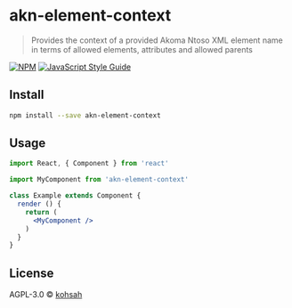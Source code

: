 # akn-element-context

> Provides the context of a provided Akoma Ntoso XML element name in terms of allowed elements, attributes and allowed parents

[![NPM](https://img.shields.io/npm/v/akn-element-context.svg)](https://www.npmjs.com/package/akn-element-context) [![JavaScript Style Guide](https://img.shields.io/badge/code_style-standard-brightgreen.svg)](https://standardjs.com)

## Install

```bash
npm install --save akn-element-context
```

## Usage

```jsx
import React, { Component } from 'react'

import MyComponent from 'akn-element-context'

class Example extends Component {
  render () {
    return (
      <MyComponent />
    )
  }
}
```

## License

AGPL-3.0 © [kohsah](https://github.com/kohsah)
